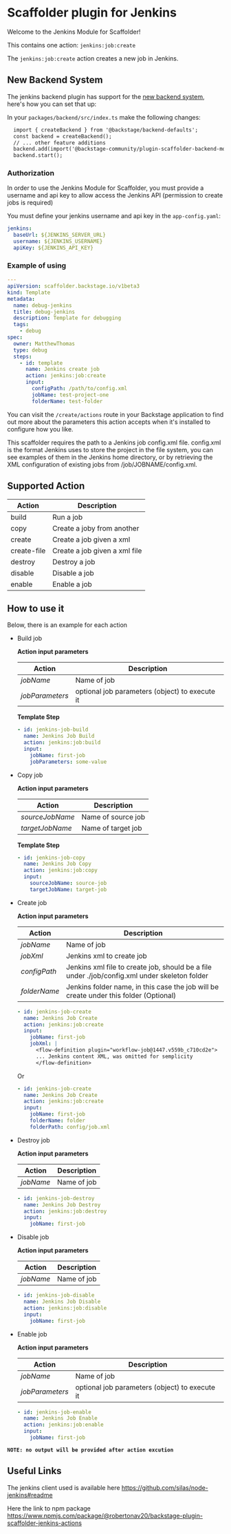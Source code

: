 # Scaffolder plugin for Jenkins

Welcome to the Jenkins Module for Scaffolder!

This contains one action: `jenkins:job:create`

The `jenkins:job:create` action creates a new job in Jenkins.

## New Backend System

The jenkins backend plugin has support for the [new backend system](https://backstage.io/docs/backend-system/), here's how you can set that up:

In your `packages/backend/src/index.ts` make the following changes:

```diff
  import { createBackend } from '@backstage/backend-defaults';
  const backend = createBackend();
  // ... other feature additions
  backend.add(import('@backstage-community/plugin-scaffolder-backend-module-jenkins'));
  backend.start();
```

### Authorization

In order to use the Jenkins Module for Scaffolder, you must provide a username and api key to allow access the Jenkins API (permission to create jobs is required)

You must define your jenkins username and api key in the `app-config.yaml`:

```yaml
jenkins:
  baseUrl: ${JENKINS_SERVER_URL}
  username: ${JENKINS_USERNAME}
  apiKey: ${JENKINS_API_KEY}
```

### Example of using

```yaml
---
apiVersion: scaffolder.backstage.io/v1beta3
kind: Template
metadata:
  name: debug-jenkins
  title: debug-jenkins
  description: Template for debugging
  tags:
    - debug
spec:
  owner: MatthewThomas
  type: debug
  steps:
    - id: template
      name: Jenkins create job
      action: jenkins:job:create
      input:
        configPath: /path/to/config.xml
        jobName: test-project-one
        folderName: test-folder
```

You can visit the `/create/actions` route in your Backstage application to find out more about the parameters this action accepts when it's installed to configure how you like.

This scaffolder requires the path to a Jenkins job config.xml file. config.xml is the format Jenkins uses to store the project in the file system, you can see examples of them in the Jenkins home directory, or by retrieving the XML configuration of existing jobs from /job/JOBNAME/config.xml.

## Supported Action

| Action      | Description                   |
| ----------- | ----------------------------- |
| build       | Run a job                     |
| copy        | Create a joby from another    |
| create      | Create a job given a xml      |
| create-file | Create a job given a xml file |
| destroy     | Destroy a job                 |
| disable     | Disable a job                 |
| enable      | Enable a job                  |

## How to use it

Below, there is an example for each action

- Build job

  **Action input parameters**

  | Action          | Description                                    |
  | --------------- | ---------------------------------------------- |
  | _jobName_       | Name of job                                    |
  | _jobParameters_ | optional job parameters (object) to execute it |

  **Template Step**

  ```yaml
  - id: jenkins-job-build
    name: Jenkins Job Build
    action: jenkins:job:build
    input:
      jobName: first-job
      jobParameters: some-value
  ```

- Copy job

  **Action input parameters**

  | Action          | Description        |
  | --------------- | ------------------ |
  | _sourceJobName_ | Name of source job |
  | _targetJobName_ | Name of target job |

  **Template Step**

  ```yaml
  - id: jenkins-job-copy
    name: Jenkins Job Copy
    action: jenkins:job:copy
    input:
      sourceJobName: source-job
      targetJobName: target-job
  ```

- Create job

  **Action input parameters**

  | Action       | Description                                                                                   |
  | ------------ | --------------------------------------------------------------------------------------------- |
  | _jobName_    | Name of job                                                                                   |
  | _jobXml_     | Jenkins xml to create job                                                                     |
  | _configPath_ | Jenkins xml file to create job, should be a file under ./job/config.xml under skeleton folder |
  | _folderName_ | Jenkins folder name, in this case the job will be create under this folder (Optional)         |

  ```yaml
  - id: jenkins-job-create
    name: Jenkins Job Create
    action: jenkins:job:create
    input:
      jobName: first-job
      jobXml: |
        <flow-definition plugin="workflow-job@1447.v559b_c710cd2e">
        ... Jenkins content XML, was omitted for semplicity
        </flow-definition>
  ```

  Or

  ```yaml
  - id: jenkins-job-create
    name: Jenkins Job Create
    action: jenkins:job:create
    input:
      jobName: first-job
      folderName: folder
      folderPath: config/job.xml
  ```

- Destroy job

  **Action input parameters**

  | Action    | Description |
  | --------- | ----------- |
  | _jobName_ | Name of job |

  ```yaml
  - id: jenkins-job-destroy
    name: Jenkins Job Destroy
    action: jenkins:job:destroy
    input:
      jobName: first-job
  ```

- Disable job

  **Action input parameters**

  | Action    | Description |
  | --------- | ----------- |
  | _jobName_ | Name of job |

  ```yaml
  - id: jenkins-job-disable
    name: Jenkins Job Disable
    action: jenkins:job:disable
    input:
      jobName: first-job
  ```

- Enable job

  **Action input parameters**

  | Action          | Description                                    |
  | --------------- | ---------------------------------------------- |
  | _jobName_       | Name of job                                    |
  | _jobParameters_ | optional job parameters (object) to execute it |

  ```yaml
  - id: jenkins-job-enable
    name: Jenkins Job Enable
    action: jenkins:job:enable
    input:
      jobName: first-job
  ```

**`NOTE: no output will be provided after action excution`**

## Useful Links

The jenkins client used is available here <https://github.com/silas/node-jenkins#readme>

Here the link to npm package <https://www.npmjs.com/package/@robertonav20/backstage-plugin-scaffolder-jenkins-actions>
